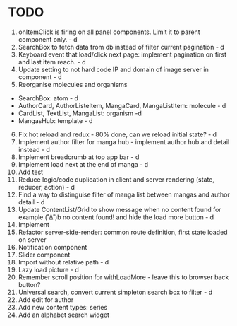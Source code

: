 # TODO

1. onItemClick is firing on all panel components. Limit it to parent component only. - d
2. SearchBox to fetch data from db instead of filter current pagination - d
3. Keyboard event that load/click next page: implement pagination on first and last item reach. - d
4. Update setting to not hard code IP and domain of image server in component - d
5. Reorganise molecules and organisms

- SearchBox: atom - d
- AuthorCard, AuthorListeItem, MangaCard, MangaListItem: molecule - d
- CardList, TextList, MangaList: organism -d
- MangasHub: template - d

6. Fix hot reload and redux - 80% done, can we reload initial state? - d
7. Implement author filter for manga hub - implement author hub and detail instead - d
8. Implement breadcrumb at top app bar - d
9. Implement load next at the end of manga - d
10. Add test
11. Reduce logic/code duplication in client and server rendering (state, reducer, action) - d
12. Find a way to distinguise filter of manga list between mangas and author detail - d
13. Update ContentList/Grid to show message when no content found for example (˚Δ˚)b no content found! and hide the load more button - d
14. Implement <head></head>
15. Refactor server-side-render: common route definition, first state loaded on server
16. Notification component
17. Slider component
18. Import without relative path - d
19. Lazy load picture - d
20. Remember scroll position for withLoadMore - leave this to browser back button?
21. Universal search, convert current simpleton search box to filter - d
22. Add edit for author
23. Add new content types: series
24. Add an alphabet search widget
